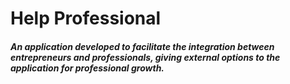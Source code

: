 # Help Professional 

##### An application developed to facilitate the integration between entrepreneurs and professionals, giving external options to the application for professional growth.
